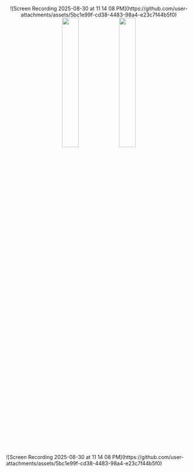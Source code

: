 <p align="center">
  ![Screen Recording 2025-08-30 at 11 14 08 PM](https://github.com/user-attachments/assets/5bc1e99f-cd38-4483-98a4-e23c7f44b5f0)
  <img src="https://github.com/user-attachments/assets/fd7404bb-da25-4985-b534-0fb5613450a3" width="30%" />
  <img src="https://github.com/user-attachments/assets/6025b49f-72f8-4123-8fae-888d0580eb60" width="30%" />
</p>
![Screen Recording 2025-08-30 at 11 14 08 PM](https://github.com/user-attachments/assets/5bc1e99f-cd38-4483-98a4-e23c7f44b5f0)
